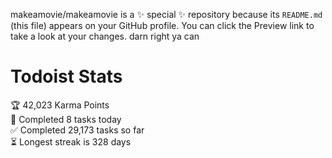 makeamovie/makeamovie is a ✨ special ✨ repository because its `README.md` (this file) appears on your GitHub profile.
You can click the Preview link to take a look at your changes. darn right ya can

# Todoist Stats

<!-- TODO-IST:START -->
🏆  42,023 Karma Points           
🌸  Completed 8 tasks today           
✅  Completed 29,173 tasks so far           
⏳  Longest streak is 328 days
<!-- TODO-IST:END -->